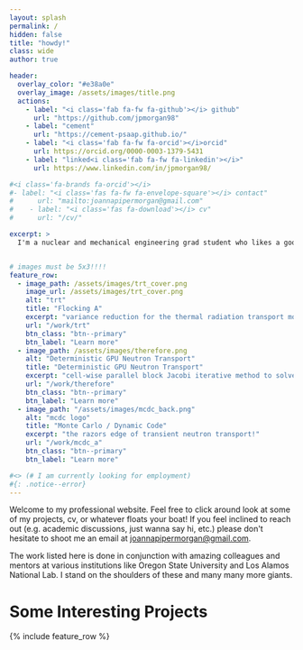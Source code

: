 ```yaml
---
layout: splash
permalink: /
hidden: false
title: "howdy!"
class: wide
author: true

header:
  overlay_color: "#e38a0e"
  overlay_image: /assets/images/title.png 
  actions:
    - label: "<i class='fab fa-fw fa-github'></i> github"
      url: "https://github.com/jpmorgan98"
    - label: "cement"
      url: "https://cement-psaap.github.io/"
    - label: "<i class='fab fa-fw fa-orcid'></i>orcid"
      url: https://orcid.org/0000-0003-1379-5431
    - label: "linked<i class='fab fa-fw fa-linkedin'></i>"
      url: https://www.linkedin.com/in/jpmorgan98/

#<i class='fa-brands fa-orcid'></i>
#- label: "<i class='fas fa-fw fa-envelope-square'></i> contact"
#      url: "mailto:joannapipermorgan@gmail.com"
#    - label: "<i class='fas fa-download'></i> cv"
#      url: "/cv/"

excerpt: >
  I'm a nuclear and mechanical engineering grad student who likes a good pun<br />


# images must be 5x3!!!!
feature_row:
  - image_path: /assets/images/trt_cover.png
    image_url: /assets/images/trt_cover.png
    alt: "trt"
    title: "Flocking A"
    excerpt: "variance reduction for the thermal radiation transport monte carlo"
    url: "/work/trt"
    btn_class: "btn--primary"
    btn_label: "Learn more"
  - image_path: /assets/images/therefore.png
    alt: "Deterministic GPU Neutron Transport"
    title: "Deterministic GPU Neutron Transport"
    excerpt: "cell-wise parallel block Jacobi iterative method to solve the NTE"
    url: "/work/therefore"
    btn_class: "btn--primary"
    btn_label: "Learn more"
  - image_path: "/assets/images/mcdc_back.png"
    alt: "mcdc logo"
    title: "Monte Carlo / Dynamic Code"
    excerpt: "the razors edge of transient neutron transport!"
    url: "/work/mcdc_a"
    btn_class: "btn--primary"
    btn_label: "Learn more"

#<> (# I am currently looking for employment)
#{: .notice--error}
---
```


Welcome to my professional website. Feel free to click around look at some of my projects, cv, or whatever floats your boat! If you feel inclined to reach out (e.g. academic discussions, just wanna say hi, etc.) please don't hesitate to shoot me an email at [joannapipermorgan@gmail.com](mailto:joannapipermorgan@gmail.com).

The work listed here is done in conjunction with amazing colleagues and mentors at various institutions like Oregon State University and Los Alamos National Lab. I stand on the shoulders of these and many many more giants.


# Some Interesting Projects
{% include feature_row %}
